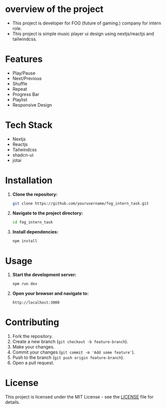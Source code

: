 # overview of the project
- This project is developer for FOG (future of gaming.) company  for intern role.
- This project is simple music player ui design using nextjs/reactjs and tailwindcss.

# Features
- Play/Pause
- Next/Previous
- Shuffle
- Repeat
- Progress Bar
- Playlist
- Responsive Design

# Tech Stack
- Nextjs
- Reactjs
- Tailwindcss
- shadcn-ui
- jotai
# Installation

1. **Clone the repository:**
    ```bash
    git clone https://github.com/yourusername/fog_intern_task.git
    ```
2. **Navigate to the project directory:**
    ```bash
    cd fog_intern_task
    ```
3. **Install dependencies:**
    ```bash
    npm install
    ```

# Usage

1. **Start the development server:**
    ```bash
    npm run dev
    ```
2. **Open your browser and navigate to:**
    ```
    http://localhost:3000
    ```

# Contributing

1. Fork the repository.
2. Create a new branch (`git checkout -b feature-branch`).
3. Make your changes.
4. Commit your changes (`git commit -m 'Add some feature'`).
5. Push to the branch (`git push origin feature-branch`).
6. Open a pull request.

# License

This project is licensed under the MIT License - see the [LICENSE](LICENSE) file for details.

 